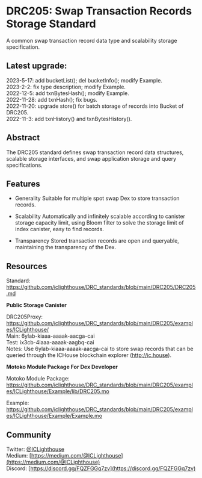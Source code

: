 
# DRC205: Swap Transaction Records Storage Standard
A common swap transaction record data type and scalability storage specification.
 
## Latest upgrade: 
2023-5-17: add bucketList(); del bucketInfo(); modify Example.  
2023-2-2: fix type description; modify Example.  
2022-12-5: add txnBytesHash(); modify Example.  
2022-11-28: add txnHash(); fix bugs.   
2022-11-20: upgrade store() for batch storage of records into Bucket of DRC205.  
2022-11-3: add txnHistory() and txnBytesHistory().

## Abstract
The DRC205 standard defines swap transaction record data structures, scalable storage interfaces, and swap application storage and query specifications.

## Features

* Generality
Suitable for multiple spot swap Dex to store transaction records.

* Scalability
Automatically and infinitely scalable according to canister storage capacity limit, using Bloom filter to solve the storage limit of index canister, easy to find records.

* Transparency
Stored transaction records are open and queryable, maintaining the transparency of the Dex.


## Resources

Standard: https://github.com/iclighthouse/DRC_standards/blob/main/DRC205/DRC205.md   

**Public Storage Canister**

DRC205Proxy: https://github.com/iclighthouse/DRC_standards/blob/main/DRC205/examples/ICLighthouse/  
Main: 6ylab-kiaaa-aaaak-aacga-cai   
Test: ix3cb-4iaaa-aaaak-aagbq-cai  
Notes: Use 6ylab-kiaaa-aaaak-aacga-cai to store swap records that can be queried through the ICHouse blockchain explorer (http://ic.house).

**Motoko Module Package For Dex Developer**

Motoko Module Package: https://github.com/iclighthouse/DRC_standards/blob/main/DRC205/examples/ICLighthouse/Example/lib/DRC205.mo

Example: https://github.com/iclighthouse/DRC_standards/blob/main/DRC205/examples/ICLighthouse/Example/Example.mo  

## Community

Twitter: [@ICLighthouse](https://twitter.com/ICLighthouse)  
Medium: [https://medium.com/@ICLighthouse](https://medium.com/@ICLighthouse)   
Discord: [https://discord.gg/FQZFGGq7zv](https://discord.gg/FQZFGGq7zv)  